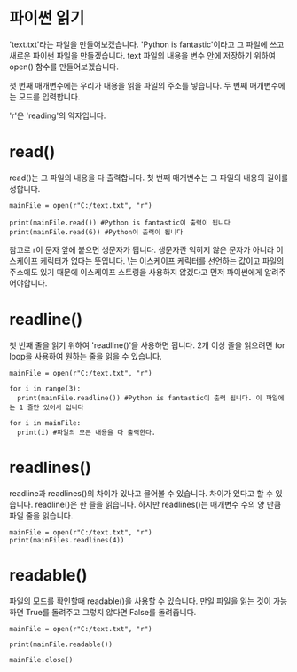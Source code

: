 
# 파이썬 읽기
'text.txt'라는 파일을 만들어보겠습니다. 'Python is fantastic'이라고 그 파일에 쓰고 새로운 파이썬 파일을 만들겠습니다. text 파일의 내용을 변수 안에 저장하기 위하여 open() 함수를 만들어보겠습니다.

첫 번째 매개변수에는 우리가 내용을 읽을 파일의 주소를 넣습니다. 두 번째 매개변수에는 모드를 입력합니다.

'r'은 'reading'의 약자입니다.

# read()
read()는 그 파일의 내용을 다 출력합니다. 첫 번째 매개변수는 그 파일의 내용의 길이를 정합니다.
```
mainFile = open(r"C:/text.txt", "r")

print(mainFile.read()) #Python is fantastic이 출력이 됩니다
print(mainFile.read(6)) #Python이 출력이 됩니다
```

참고로 r이 문자 앞에 붙으면 생문자가 됩니다. 생문자란 익히지 않은 문자가 아니라 이스케이프 케릭터가 없다는 뜻입니다. \는 이스케이프 케릭터를 선언하는 값이고 파일의 주소에도 있기 때문에 이스케이프 스트링을 사용하지 않겠다고 먼저 파이썬에게 알려주어야합니다.

# readline()
첫 번째 줄을 읽기 위하여 'readline()'을 사용하면 됩니다. 2개 이상 줄을 읽으려면 for loop을 사용하여 원하는 줄을 읽을 수 있습니다.

```
mainFile = open(r"C:/text.txt", "r")

for i in range(3):
  print(mainFile.readline()) #Python is fantastic이 출력 됩니다. 이 파일에는 1 줄만 있어서 입니다

for i in mainFile:
  print(i) #파일의 모든 내용을 다 출력한다.
```

# readlines()
readline과 readlines()의 차이가 있나고 물어볼 수 있습니다. 차이가 있다고 할 수 있습니다. readline()은 한 즐을 읽습니다. 하지만 readlines()는 매개변수 수의 양 만큼 파일 줄을 읽습니다.

```
mainFile = open(r"C:/text.txt", "r")
print(mainFiles.readlines(4))
```

# readable()
파일의 모드를 확인할때 readable()을 사용할 수 있습니다. 만일 파일을 읽는 것이 가능하면 True를 돌려주고 그렇지 않다면 False를 돌려줍니다.

```
mainFile = open(r"C:/text.txt", "r")

print(mainFile.readable())

mainFile.close()
```
